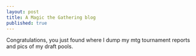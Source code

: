 ```yaml
---
layout: post
title: A Magic the Gathering blog
published: true
---
```

Congratulations, you just found where I dump my mtg tournament reports and pics of my draft pools.